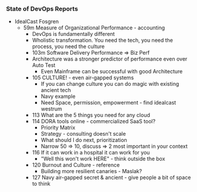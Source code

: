 ### State of DevOps Reports
- IdealCast Fosgren
	- 59m Measure of Organizational Performance - accounting
		- DevOps is fundamentally different
		- Wholistic transformation. You need the tech, you need the process, you need the culture
		- 103m Software Delivery Performance => Biz Perf
		- Architecture was a stronger predictor of performance even over Auto Test
			- Even Mainframe can be successful with good Architecture
		- 105 CULTURE! - even air-gapped systems
			- If you can change culture you can do magic with existing ancient tech
			- Navy example
			- Need Space, permission, empowerment - find idealcast westrum
		- 113 What are the 5 things you need for any cloud
		- 114 DORA tools online - commercialized SaaS tool?
			- Priority Matrix
			- Strategy - consulting doesn't scale
			- What should I do next, prioritization
			- Narrow 50 => 10, discuss => 2 most important in your context
		- 116 If it can work in a hospital it can work for you
			-  "Well this won't work HERE" - think outside the box
		- 120 Burnout and Culture - reference
			- Building more resilient canaries - Maslak?
		- 127 Navy air-gapped secret & ancient - give people a bit of space to think